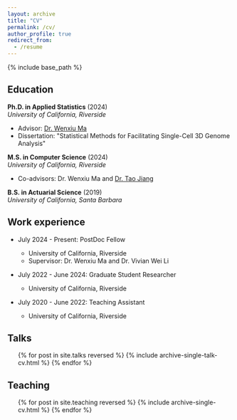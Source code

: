 ```yaml
---
layout: archive
title: "CV"
permalink: /cv/
author_profile: true
redirect_from:
  - /resume
---
```


{% include base_path %}

Education
------
**Ph.D. in Applied Statistics** (2024)  
*University of California, Riverside*  
- Advisor: [Dr. Wenxiu Ma](https://faculty.ucr.edu/~wenxiu/)  
- Dissertation: "Statistical Methods for Facilitating Single-Cell 3D Genome Analysis"  

**M.S. in Computer Science** (2024)  
*University of California, Riverside*  
- Co-advisors: Dr. Wenxiu Ma and [Dr. Tao Jiang](http://www.cs.ucr.edu/~jiang/)

**B.S. in Actuarial Science** (2019)  
*University of California, Santa Barbara*  
 
Work experience
------
* July 2024 - Present: PostDoc Fellow
  * University of California, Riverside
  * Supervisor: Dr. Wenxiu Ma and Dr. Vivian Wei Li

* July 2022 - June 2024: Graduate Student Researcher
  * University of California, Riverside

* July 2020 - June 2022: Teaching Assistant
  * University of California, Riverside
  
Talks
------
  <ul>{% for post in site.talks reversed %}
    {% include archive-single-talk-cv.html  %}
  {% endfor %}</ul>
  
Teaching
------
  <ul>{% for post in site.teaching reversed %}
    {% include archive-single-cv.html %}
  {% endfor %}</ul>
  
